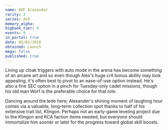 ```yaml
---
name: KDF Alexander
rarity: 2
series: ds9
memory_alpha:
bigbook_tier: 6
events: 9
in_portal: true
date: 01/01/2016
obtained: Launch
mega: false
published: true
---
```


Lining up cloak triggers with auto mode in the arena has become something of an arcane art and so even though Alex's huge crit bonus ability may look appealing, it's often best to pivot to an ease-of-use option instead. He's also a fine SEC option in a pinch for Tuesday-only cadet missions, though his old man Worf is the preferable choice for that role.

Dancing around the lede here; Alexander's shining moment of laughing hour comes via a valuable, long-term collection spot thanks to half of his extensive trait list, Klingon. Perhaps not an early-game leveling project due to the Klingon and KCA faction items needed, but everyone should immortalize him sooner or later for the progress toward global skill boosts.
